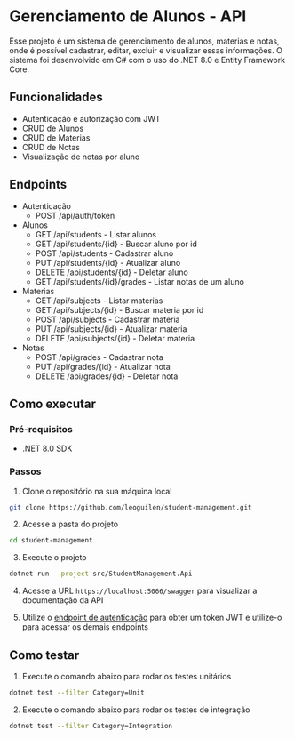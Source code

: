 # Gerenciamento de Alunos - API
Esse projeto é um sistema de gerenciamento de alunos, materias e notas, onde é possível cadastrar, editar, excluir e visualizar essas informações. O sistema foi desenvolvido em C# com o uso do .NET 8.0 e Entity Framework Core.

## Funcionalidades
- Autenticação e autorização com JWT
- CRUD de Alunos
- CRUD de Materias
- CRUD de Notas
- Visualização de notas por aluno

## Endpoints
- Autenticação
  - POST /api/auth/token
- Alunos
    - GET /api/students - Listar alunos
    - GET /api/students/{id} - Buscar aluno por id
    - POST /api/students - Cadastrar aluno
    - PUT /api/students/{id} - Atualizar aluno
    - DELETE /api/students/{id} - Deletar aluno
    - GET /api/students/{id}/grades - Listar notas de um aluno
- Materias
    - GET /api/subjects - Listar materias
    - GET /api/subjects/{id} - Buscar materia por id
    - POST /api/subjects - Cadastrar materia
    - PUT /api/subjects/{id} - Atualizar materia
    - DELETE /api/subjects/{id} - Deletar materia
- Notas
    - POST /api/grades - Cadastrar nota
    - PUT /api/grades/{id} - Atualizar nota
    - DELETE /api/grades/{id} - Deletar nota

## Como executar
### Pré-requisitos
- .NET 8.0 SDK

### Passos
1. Clone o repositório na sua máquina local
```bash
git clone https://github.com/leoguilen/student-management.git
```
2. Acesse a pasta do projeto
```bash
cd student-management
```

3. Execute o projeto
```bash
dotnet run --project src/StudentManagement.Api
```

4. Acesse a URL `https://localhost:5066/swagger` para visualizar a documentação da API

5. Utilize o [endpoint de autenticação](https://localhost:5066/api/auth/token) para obter um token JWT e utilize-o para acessar os demais endpoints

## Como testar
1. Execute o comando abaixo para rodar os testes unitários
```bash
dotnet test --filter Category=Unit
```
2. Execute o comando abaixo para rodar os testes de integração
```bash
dotnet test --filter Category=Integration
```